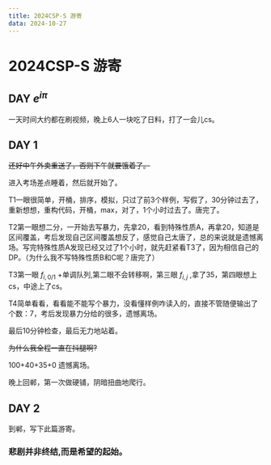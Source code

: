 ```yaml
---
title: 2024CSP-S 游寄
data: 2024-10-27
---
```

# 2024CSP-S 游寄

## DAY $e^{iπ}$

一天时间大约都在刷视频，晚上6人一块吃了日料，打了一会儿cs。

## DAY 1

~~还好中午外卖重送了，否则下午就要饿着了。~~

进入考场差点睡着，然后就开始了。

T1一眼很简单，开桶，排序，模拟，只过了前3个样例，写假了，30分钟过去了，重新想想，重构代码，开桶，max，对了，1个小时过去了。唐完了。

T2第一眼想二分，一开始去写暴力，先拿20，看到特殊性质A，再拿20，知道是区间覆盖，考后发现自己区间覆盖想反了，感觉自己太唐了，总的来说就是遗憾离场。写完特殊性质A发现已经又过了1个小时，就先赶紧看T3了，因为相信自己的DP。（为什么我不写特殊性质B和C呢？唐完了）

T3第一眼 $f_{i,0/1}$ +单调队列,第二眼不会转移啊，第三眼 $f_{i,j}$ ,拿了35，第四眼想上cs，中途上了cs。

T4简单看看，看看能不能写个暴力，没看懂样例咋读入的，直接不管随便输出了个数：7，考后发现暴力分给的很多，遗憾离场。

最后10分钟检查，最后无力地站着。 

~~为什么我全程一直在抖腿啊?~~

100+40+35+0 遗憾离场。

晚上回郸，第一次做硬铺，阴暗扭曲地爬行。

## DAY 2

到郸，写下此篇游寄。

### 悲剧并非终结,而是希望的起始。
